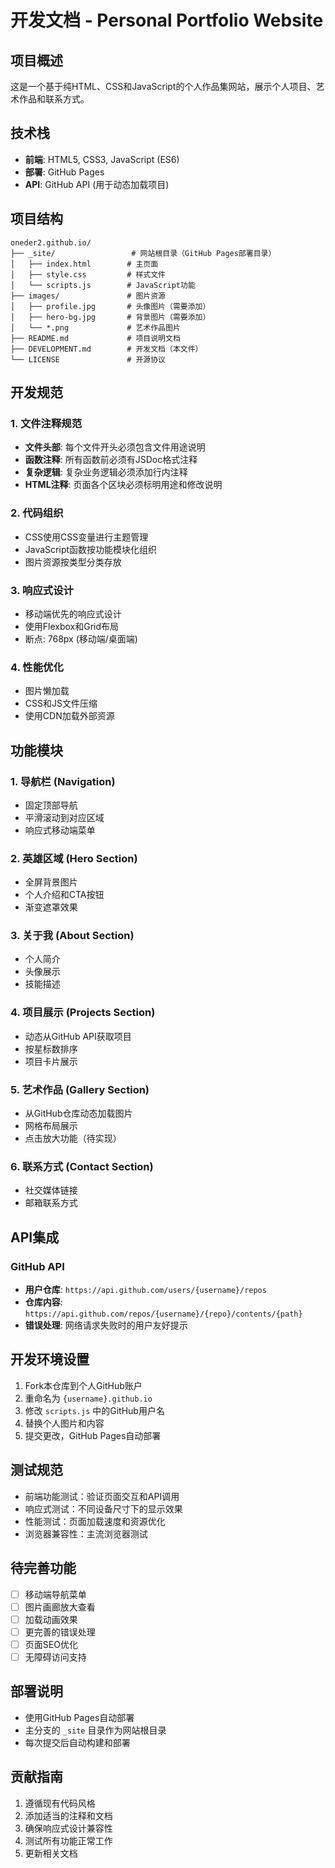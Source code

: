 # 开发文档 - Personal Portfolio Website

## 项目概述
这是一个基于纯HTML、CSS和JavaScript的个人作品集网站，展示个人项目、艺术作品和联系方式。

## 技术栈
- **前端**: HTML5, CSS3, JavaScript (ES6)
- **部署**: GitHub Pages
- **API**: GitHub API (用于动态加载项目)

## 项目结构
```
oneder2.github.io/
├── _site/                 # 网站根目录（GitHub Pages部署目录）
│   ├── index.html        # 主页面
│   ├── style.css         # 样式文件
│   └── scripts.js        # JavaScript功能
├── images/               # 图片资源
│   ├── profile.jpg       # 头像图片（需要添加）
│   ├── hero-bg.jpg       # 背景图片（需要添加）
│   └── *.png             # 艺术作品图片
├── README.md             # 项目说明文档
├── DEVELOPMENT.md        # 开发文档（本文件）
└── LICENSE               # 开源协议
```

## 开发规范

### 1. 文件注释规范
- **文件头部**: 每个文件开头必须包含文件用途说明
- **函数注释**: 所有函数前必须有JSDoc格式注释
- **复杂逻辑**: 复杂业务逻辑必须添加行内注释
- **HTML注释**: 页面各个区块必须标明用途和修改说明

### 2. 代码组织
- CSS使用CSS变量进行主题管理
- JavaScript函数按功能模块化组织
- 图片资源按类型分类存放

### 3. 响应式设计
- 移动端优先的响应式设计
- 使用Flexbox和Grid布局
- 断点: 768px (移动端/桌面端)

### 4. 性能优化
- 图片懒加载
- CSS和JS文件压缩
- 使用CDN加载外部资源

## 功能模块

### 1. 导航栏 (Navigation)
- 固定顶部导航
- 平滑滚动到对应区域
- 响应式移动端菜单

### 2. 英雄区域 (Hero Section)
- 全屏背景图片
- 个人介绍和CTA按钮
- 渐变遮罩效果

### 3. 关于我 (About Section)
- 个人简介
- 头像展示
- 技能描述

### 4. 项目展示 (Projects Section)
- 动态从GitHub API获取项目
- 按星标数排序
- 项目卡片展示

### 5. 艺术作品 (Gallery Section)
- 从GitHub仓库动态加载图片
- 网格布局展示
- 点击放大功能（待实现）

### 6. 联系方式 (Contact Section)
- 社交媒体链接
- 邮箱联系方式

## API集成

### GitHub API
- **用户仓库**: `https://api.github.com/users/{username}/repos`
- **仓库内容**: `https://api.github.com/repos/{username}/{repo}/contents/{path}`
- **错误处理**: 网络请求失败时的用户友好提示

## 开发环境设置
1. Fork本仓库到个人GitHub账户
2. 重命名为 `{username}.github.io`
3. 修改 `scripts.js` 中的GitHub用户名
4. 替换个人图片和内容
5. 提交更改，GitHub Pages自动部署

## 测试规范
- 前端功能测试：验证页面交互和API调用
- 响应式测试：不同设备尺寸下的显示效果
- 性能测试：页面加载速度和资源优化
- 浏览器兼容性：主流浏览器测试

## 待完善功能
- [ ] 移动端导航菜单
- [ ] 图片画廊放大查看
- [ ] 加载动画效果
- [ ] 更完善的错误处理
- [ ] 页面SEO优化
- [ ] 无障碍访问支持

## 部署说明
- 使用GitHub Pages自动部署
- 主分支的 `_site` 目录作为网站根目录
- 每次提交后自动构建和部署

## 贡献指南
1. 遵循现有代码风格
2. 添加适当的注释和文档
3. 确保响应式设计兼容性
4. 测试所有功能正常工作
5. 更新相关文档
